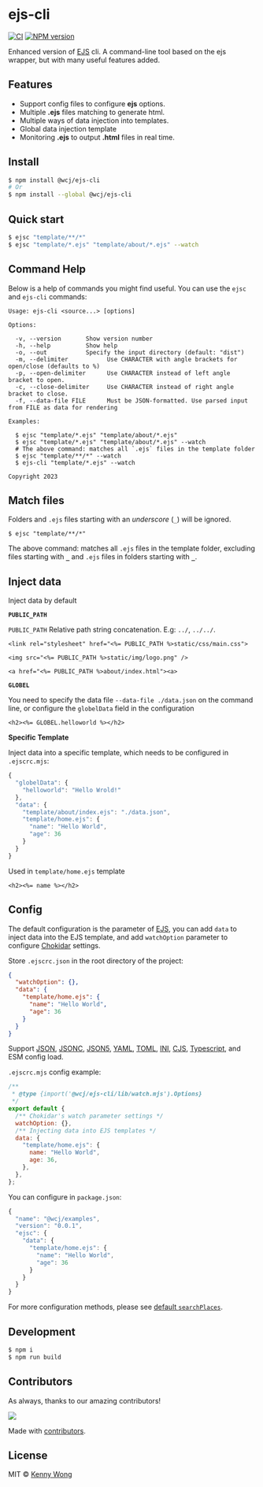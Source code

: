 # ejs-cli

[![CI](https://github.com/jaywcjlove/ejs-cli/actions/workflows/main.yml/badge.svg)](https://github.com/jaywcjlove/ejs-cli/actions/workflows/main.yml)
[![NPM version](https://img.shields.io/npm/v/@wcj/ejs-cli.svg?style=flat&label=@wcj/ejs-cli)](https://npmjs.org/package/@wcj/ejs-cli)

Enhanced version of [EJS](https://github.com/mde/ejs) cli. A command-line tool based on the ejs wrapper, but with many useful features added.

## Features

- Support config files to configure **ejs** options.
- Multiple **.ejs** files matching to generate html.
- Multiple ways of data injection into templates.
- Global data injection template
- Monitoring **.ejs** to output **.html** files in real time.

## Install

```bash
$ npm install @wcj/ejs-cli
# Or
$ npm install --global @wcj/ejs-cli
```

## Quick start

```bash
$ ejsc "template/**/*"
$ ejsc "template/*.ejs" "template/about/*.ejs" --watch
```

## Command Help

Below is a help of commands you might find useful. You can use the `ejsc` and `ejs-cli` commands:

```shell
Usage: ejs-cli <source...> [options]

Options:

  -v, --version       Show version number
  -h, --help          Show help
  -o, --out           Specify the input directory (default: "dist")
  -m, --delimiter           Use CHARACTER with angle brackets for open/close (defaults to %)
  -p, --open-delimiter      Use CHARACTER instead of left angle bracket to open.
  -c, --close-delimiter     Use CHARACTER instead of right angle bracket to close.
  -f, --data-file FILE      Must be JSON-formatted. Use parsed input from FILE as data for rendering

Examples:

  $ ejsc "template/*.ejs" "template/about/*.ejs"
  $ ejsc "template/*.ejs" "template/about/*.ejs" --watch
  # The above command: matches all `.ejs` files in the template folder
  $ ejsc "template/**/*" --watch
  $ ejs-cli "template/*.ejs" --watch

Copyright 2023
```

## Match files

Folders and `.ejs` files starting with an _underscore_ (`_`) will be ignored.

```shell
$ ejsc "template/**/*"
```

The above command: matches all `.ejs` files in the template folder, excluding files starting with **`_`** and `.ejs` files in folders starting with **`_`**.

## Inject data

Inject data by default

**`PUBLIC_PATH`**

`PUBLIC_PATH` Relative path string concatenation. E.g: `../`, `../../`.

```ejs
<link rel="stylesheet" href="<%= PUBLIC_PATH %>static/css/main.css">

<img src="<%= PUBLIC_PATH %>static/img/logo.png" />

<a href="<%= PUBLIC_PATH %>about/index.html"><a>
```

**`GLOBEL`**

You need to specify the data file `--data-file ./data.json` on the command line, or configure the `globelData` field in the configuration

```ejs
<h2><%= GLOBEL.helloworld %></h2>
```

**Specific Template**

Inject data into a specific template, which needs to be configured in `.ejscrc.mjs`:

```js
{
  "globelData": {
    "helloworld": "Hello Wrold!"
  },
  "data": {
    "template/about/index.ejs": "./data.json",
    "template/home.ejs": {
      "name": "Hello World",
      "age": 36
    }
  }
}
```

Used in `template/home.ejs` template

```ejs
<h2><%= name %></h2>
```

## Config

The default configuration is the parameter of [EJS](https://github.com/mde/ejs), you can add `data` to inject data into the EJS template, and add `watchOption` parameter to configure [Chokidar](https://github.com/paulmillr/chokidar) settings.

Store `.ejscrc.json` in the root directory of the project:

```json
{
  "watchOption": {},
  "data": {
    "template/home.ejs": {
      "name": "Hello World",
      "age": 36
    }
  }
}
```

Support [JSON](https://www.json.org), [JSONC](https://github.com/microsoft/node-jsonc-parser), [JSON5](https://json5.org/), [YAML](https://yaml.org/), [TOML](https://toml.io), [INI](https://en.wikipedia.org/wiki/INI_file), [CJS](http://www.commonjs.org), [Typescript](https://www.typescriptlang.org/), and ESM config load.

`.ejscrc.mjs` config example:

```js
/**
 * @type {import('@wcj/ejs-cli/lib/watch.mjs').Options}
 */
export default {
  /** Chokidar's watch parameter settings */
  watchOption: {},
  /** Injecting data into EJS templates */
  data: {
    "template/home.ejs": {
      name: "Hello World",
      age: 36,
    },
  },
};
```

You can configure in `package.json`:

```js
{
  "name": "@wcj/examples",
  "version": "0.0.1",
  "ejsc": {
    "data": {
      "template/home.ejs": {
        "name": "Hello World",
        "age": 36
      }
    }
  }
}
```

For more configuration methods, please see [default `searchPlaces`](https://github.com/jaywcjlove/auto-config-loader/blob/c5fba91a92c782b3d6c47a1664d53842e1109db6/core/README.md?plain=1#L104-L138).

## Development

```bash
$ npm i
$ npm run build
```

## Contributors

As always, thanks to our amazing contributors!

<a href="https://github.com/jaywcjlove/ejs-cli/graphs/contributors">
  <img src="http://jaywcjlove.github.io/ejs-cli/CONTRIBUTORS.svg" />
</a>

Made with [contributors](https://github.com/jaywcjlove/github-action-contributors).

## License

MIT © [Kenny Wong](https://wangchujiang.com)
